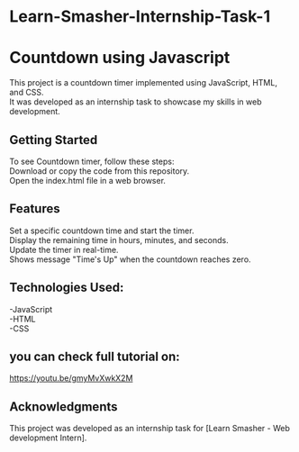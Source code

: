 # Learn-Smasher-Internship-Task-1
# Countdown using Javascript
 
This project is a  countdown timer implemented using JavaScript, HTML, and CSS. <br>
It was developed as an internship task to showcase my skills in  web development.

## Getting Started
To see Countdown timer, follow these steps:<br>
Download or copy the code from this repository.<br>
Open the index.html file in a web browser.

## Features
Set a specific countdown time and start the timer.<br>
Display the remaining time in hours, minutes, and seconds.<br>
Update the timer in real-time.<br>
Shows message "Time's Up"  when the countdown reaches zero.

## Technologies Used:
-JavaScript<br>
-HTML<br>
-CSS<br>

## you can check full tutorial on:
https://youtu.be/gmyMvXwkX2M

## Acknowledgments
This project was developed as an internship task for [Learn Smasher - Web development Intern].

